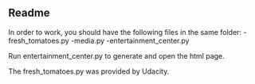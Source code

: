 
Readme
-------------
In order to work, you should have the following files in the same folder:
    -fresh_tomatoes.py
    -media.py
    -entertainment_center.py

Run entertainment_center.py to generate and open the html page.

The fresh_tomatoes.py was provided by Udacity.



